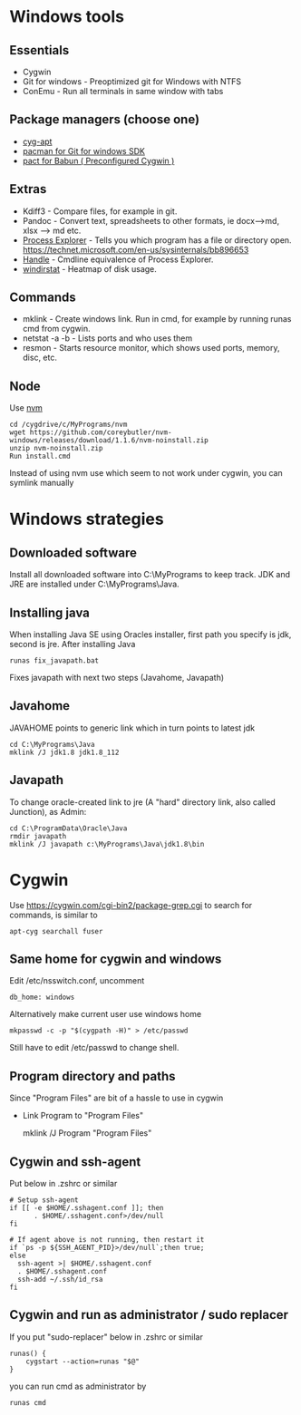 # Windows tools

## Essentials
* Cygwin
* Git for windows - Preoptimized git for Windows with NTFS
* ConEmu - Run all terminals in same window with tabs

## Package managers (choose one)
* [cyg-apt](https://github.com/transcode-open/apt-cyg)
* [pacman for Git for windows SDK](https://github.com/git-for-windows/build-extra/releases)
* [pact for Babun ( Preconfigured Cygwin )](http://babun.github.io/)

## Extras
* Kdiff3 - Compare files, for example in git.
* Pandoc - Convert text, spreadsheets to other formats, ie docx-->md, xlsx --> md etc. 
* [Process Explorer](https://docs.microsoft.com/en-us/sysinternals/downloads/process-explorer) - Tells you which program has a file or directory open. <https://technet.microsoft.com/en-us/sysinternals/bb896653>
* [Handle](https://docs.microsoft.com/en-us/sysinternals/downloads/handle) - Cmdline equivalence of Process Explorer.
* [windirstat](https://windirstat.net/download.html) - Heatmap of disk usage.

## Commands
* mklink - Create windows link. Run in cmd, for example by running runas cmd from cygwin.
* netstat -a -b - Lists ports and who uses them
* resmon - Starts resource monitor, which shows used ports, memory, disc, etc.

## Node
Use [nvm](https://github.com/coreybutler/nvm-windows/releases)

    cd /cygdrive/c/MyPrograms/nvm 
    wget https://github.com/coreybutler/nvm-windows/releases/download/1.1.6/nvm-noinstall.zip
    unzip nvm-noinstall.zip
    Run install.cmd

Instead of using nvm use <version> which seem to not work under cygwin, you can symlink manually

# Windows strategies

## Downloaded software
Install all downloaded software into C:\MyPrograms to keep track. JDK and JRE are installed under C:\MyPrograms\Java.

## Installing java
When installing Java SE using Oracles installer, first path you specify is jdk, second is jre. 
After installing Java

    runas fix_javapath.bat
Fixes javapath with next two steps (Javahome, Javapath)

## Javahome
JAVAHOME points to generic link which in turn points to latest jdk

    cd C:\MyPrograms\Java
    mklink /J jdk1.8 jdk1.8_112


## Javapath
To change oracle-created link to jre (A "hard" directory link, also called Junction), as Admin:

    cd C:\ProgramData\Oracle\Java
    rmdir javapath
    mklink /J javapath c:\MyPrograms\Java\jdk1.8\bin

# Cygwin
Use <https://cygwin.com/cgi-bin2/package-grep.cgi> to search for commands, is similar to

    apt-cyg searchall fuser
    
## Same home for cygwin and windows

Edit /etc/nsswitch.conf, uncomment

    db_home: windows 

Alternatively make current user use windows home

    mkpasswd -c -p "$(cygpath -H)" > /etc/passwd
Still have to edit /etc/passwd to change shell.

## Program directory and paths
Since "Program Files" are bit of a hassle to use in cygwin 
* Link Program to "Program Files"

    mklink /J Program "Program Files"

## Cygwin and ssh-agent
Put below in .zshrc or similar

    # Setup ssh-agent
    if [[ -e $HOME/.sshagent.conf ]]; then
          . $HOME/.sshagent.conf>/dev/null
    fi

    # If agent above is not running, then restart it
    if `ps -p ${SSH_AGENT_PID}>/dev/null`;then true;
    else
      ssh-agent >| $HOME/.sshagent.conf
      . $HOME/.sshagent.conf
      ssh-add ~/.ssh/id_rsa
    fi
    
## Cygwin and run as administrator / sudo replacer
If you put "sudo-replacer" below in .zshrc or similar

    runas() {
        cygstart --action=runas "$@"
    }
    
you can run cmd as administrator by

    runas cmd
    
